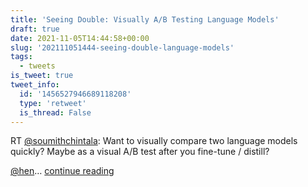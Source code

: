 ```yaml
---
title: 'Seeing Double: Visually A/B Testing Language Models'
draft: true
date: 2021-11-05T14:44:58+00:00
slug: '202111051444-seeing-double-language-models'
tags:
  - tweets
is_tweet: true
tweet_info:
  id: '1456527946689118208'
  type: 'retweet'
  is_thread: False
---
```




RT [@soumithchintala](https://x.com/soumithchintala): Want to visually compare two language models quickly? 
Maybe as a visual A/B test after you fine-tune / distill?

[@hen](https://x.com/hen)… [continue reading](https://x.com/sytelus/status/1456527946689118208)

